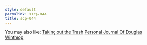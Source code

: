 ```yaml
---
style: default
permalink: Xscp-044
title: scp-044
---
```

You may also like:
[Taking out the Trash](http://scp-wiki.net/taking-out-the-trash)
[Personal Journal Of Douglas Winthrop](http://scp-wiki.net/personal-journal-of-douglas-winthrop)